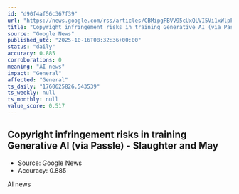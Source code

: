```yaml
---
id: "d90f4af56c367f39"
url: "https://news.google.com/rss/articles/CBMipgFBVV95cUxQLVI5Vi1xWlpFdEs1OWFLVWlHVGlvRDZsbGlvV3ZGVjB5OHVTMlRrYTNPUzZZT0kzTVMyS2hUTkNLSlZFYzhwdHdJY1doemJ0QUN2ZVdwWExCUktVQTBpdVBzcnZQd1lBVERRb0Jwa1lJNU9ETnRpZ1hlaW42aFBiS2RWZHBDTjZoNm9lQmo5eDJkTmNBcFM3bGpFWENyY1d0VGpuT2lB?oc=5"
title: "Copyright infringement risks in training Generative AI (via Passle) - Slaughter and May"
source: "Google News"
published_utc: "2025-10-16T08:32:36+00:00"
status: "daily"
accuracy: 0.885
corroborations: 0
meaning: "AI news"
impact: "General"
affected: "General"
ts_daily: "1760625826.543539"
ts_weekly: null
ts_monthly: null
value_score: 0.517
---
```

## Copyright infringement risks in training Generative AI (via Passle) - Slaughter and May

- Source: Google News
- Accuracy: 0.885

AI news
